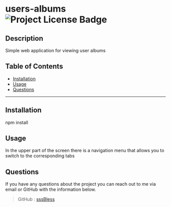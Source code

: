 # users-albums  ![Project License Badge](https://img.shields.io/badge/license-Unlicense-brightgreen)

  ## Description

  Simple web application for viewing user albums

  ## Table of Contents

  * [Installation](#Installation)
  * [Usage](#Usage)
  * [Questions](#Questions)

  ***

  ## Installation

  npm install

  ## Usage

  In the upper part of the screen there is a navigation menu that allows you to switch to the corresponding tabs

  ## Questions

  If you have any questions about the project you can reach out to me via email or GitHub with the information below. 

  >GitHub : [sssBless](https://github.com/sssBless)
